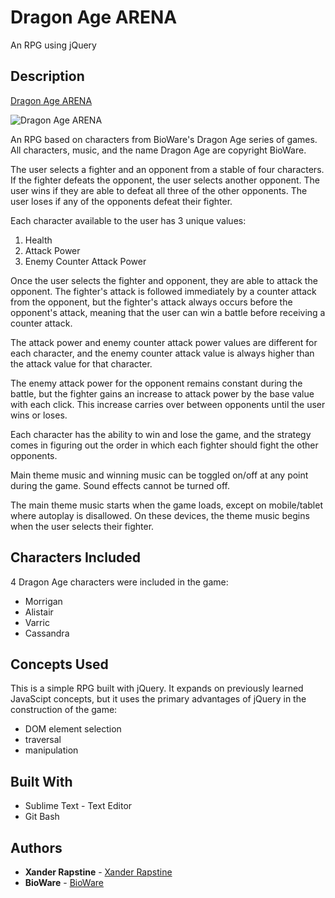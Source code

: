 # Dragon Age ARENA

An RPG using jQuery

## Description

[Dragon Age ARENA](https://xandromus.github.io/dragon-age-arena/)

![Dragon Age ARENA](https://xandromus.github.io/responsive-portfolio/assets/images/dragonage.png)

An RPG based on characters from BioWare's Dragon Age series of games. All characters, music, and the name Dragon Age are copyright BioWare.

The user selects a fighter and an opponent from a stable of four characters. If the fighter defeats the opponent, the user selects another opponent. The user wins if they are able to defeat all three of the other opponents. The user loses if any of the opponents defeat their fighter.

Each character available to the user has 3 unique values:

1. Health
2. Attack Power
3. Enemy Counter Attack Power

Once the user selects the fighter and opponent, they are able to attack the opponent. The fighter's attack is followed immediately by a counter attack from the opponent, but the fighter's attack always occurs before the opponent's attack, meaning that the user can win a battle before receiving a counter attack.

The attack power and enemy counter attack power values are different for each character, and the enemy counter attack value is always higher than the attack value for that character.

The enemy attack power for the opponent remains constant during the battle, but the fighter gains an increase to attack power by the base value with each click. This increase carries over between opponents until the user wins or loses.

Each character has the ability to win and lose the game, and the strategy comes in figuring out the order in which each fighter should fight the other opponents.

Main theme music and winning music can be toggled on/off at any point during the game. Sound effects cannot be turned off.

The main theme music starts when the game loads, except on mobile/tablet where autoplay is disallowed. On these devices, the theme music begins when the user selects their fighter.

## Characters Included

4 Dragon Age characters were included in the game:

- Morrigan
- Alistair
- Varric
- Cassandra

## Concepts Used

This is a simple RPG built with jQuery. It expands on previously learned JavaScipt concepts, but it uses the primary advantages of jQuery in the construction of the game:

- DOM element selection
- traversal
- manipulation

## Built With

- Sublime Text - Text Editor
- Git Bash

## Authors

- **Xander Rapstine** - [Xander Rapstine](https://github.com/Xandromus)
- **BioWare** - [BioWare](http://www.bioware.com/en/)